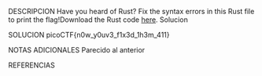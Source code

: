 DESCRIPCION 
Have you heard of Rust? Fix the syntax errors in this Rust file to print the flag!Download the Rust code [here](https://challenge-files.picoctf.net/c_verbal_sleep/dcdaf491b35c1d0f5075e9583edbbb7aaea1dffb6ad32bc000e4d87b5200ff7b/fixme3.tar.gz). Solucion

SOLUCION
picoCTF{n0w_y0uv3_f1x3d_1h3m_411}

NOTAS ADICIONALES
Parecido al anterior

REFERENCIAS